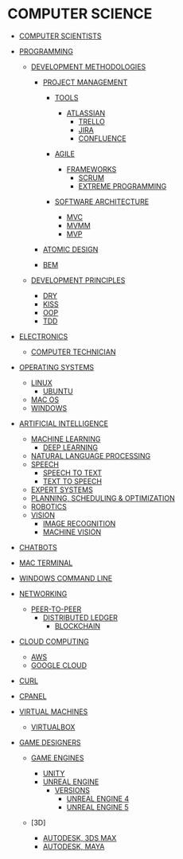 # COMPUTER SCIENCE

- [COMPUTER SCIENTISTS]()

- [PROGRAMMING]()

    - [DEVELOPMENT METHODOLOGIES]()

        - [PROJECT MANAGEMENT]()

            - [TOOLS]()
                - [ATLASSIAN]()
                    - [TRELLO]()
                    - [JIRA]()
                    - [CONFLUENCE]()

            - [AGILE]()
                - [FRAMEWORKS]()
                    - [SCRUM]()
                    - [EXTREME PROGRAMMING]()

            - [SOFTWARE ARCHITECTURE]()
                - [MVC]() <!-- (Model-view-controller) -->
                - [MVMM]() <!-- (Model-view-viewmodel) -->
                - [MVP]() <!-- (Model-view-presenter) -->

        - [ATOMIC DESIGN]()
        - [BEM]() <!-- (Block, Element, Modifier) -->

    - [DEVELOPMENT PRINCIPLES]()
        - [DRY]() <!-- Dont Repeat Yourself -->
        - [KISS]() <!-- Keep it Simple Stupid -->
        - [OOP]() <!-- Object Oriented Programming -->
        - [TDD]() <!-- Test Driven Programming -->

- [ELECTRONICS]()
    - [COMPUTER TECHNICIAN]()

- [OPERATING SYSTEMS]()
    - [LINUX]()
        - [UBUNTU]()
    - [MAC OS]()
    - [WINDOWS]()

- [ARTIFICIAL INTELLIGENCE]()

    - [MACHINE LEARNING]()
        - [DEEP LEARNING]()
    - [NATURAL LANGUAGE PROCESSING]()
    - [SPEECH]()
        - [SPEECH TO TEXT]()
        - [TEXT TO SPEECH]()
    - [EXPERT SYSTEMS]()
    - [PLANNING, SCHEDULING & OPTIMIZATION]()
    - [ROBOTICS]()
    - [VISION]()
        - [IMAGE RECOGNITION]()
        - [MACHINE VISION]()

- [CHATBOTS]()

- [MAC TERMINAL]()
- [WINDOWS COMMAND LINE]()

- [NETWORKING]()
    - [PEER-TO-PEER]()
        - [DISTRIBUTED LEDGER]()
            - [BLOCKCHAIN]()

- [CLOUD COMPUTING]()
    - [AWS]()
    - [GOOGLE CLOUD]()

- [CURL]() <!-- cURL -->

- [CPANEL]() <!-- web hosting control panel software -->

- [VIRTUAL MACHINES]() <!-- Virtual Machines (VM)  -->

    - [VIRTUALBOX]()

- [GAME DESIGNERS]()
    - [GAME ENGINES]()
        - [UNITY]()
        - [UNREAL ENGINE]()
            - [VERSIONS]()
                - [UNREAL ENGINE 4]()
                - [UNREAL ENGINE 5]()                

    - [3D]

        - [AUTODESK, 3DS MAX]() <!-- formerly 3D Studio and 3D Studio Max -->
        - [AUTODESK, MAYA]()


